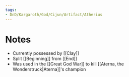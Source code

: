 ```yaml
---
tags:
- DnD/Kargaroth/God/Cijun/Artifact/Atherius
---
```


# Notes
- Currently possessed by [[Clay]]
- Split [[Beginning]] from [[End]]
- Was used in the [[Great God War]] to kill [[Aterna, the Wonderstruck|Aterna]]'s champion